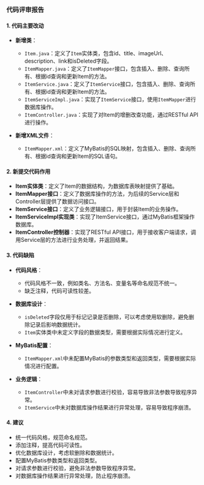 ### 代码评审报告

#### 1. 代码主要改动

- **新增类**：
  - `Item.java`：定义了`Item`实体类，包含id、title、imageUrl、description、link和isDeleted字段。
  - `ItemMapper.java`：定义了`ItemMapper`接口，包含插入、删除、查询所有、根据id查询和更新Item的方法。
  - `ItemService.java`：定义了`ItemService`接口，包含插入、删除、查询所有、根据id查询和更新Item的方法。
  - `ItemServiceImpl.java`：实现了`ItemService`接口，使用`ItemMapper`进行数据库操作。
  - `ItemController.java`：实现了对Item的增删改查功能，通过RESTful API进行操作。

- **新增XML文件**：
  - `ItemMapper.xml`：定义了MyBatis的SQL映射，包含插入、删除、查询所有、根据id查询和更新Item的SQL语句。

#### 2. 新提交代码作用

- **Item实体类**：定义了Item的数据结构，为数据库表映射提供了基础。
- **ItemMapper接口**：定义了数据库操作的方法，为后续的Service层和Controller层提供了数据访问接口。
- **ItemService接口**：定义了业务逻辑接口，用于封装Item的业务操作。
- **ItemServiceImpl实现类**：实现了ItemService接口，通过MyBatis框架操作数据库。
- **ItemController控制器**：实现了RESTful API接口，用于接收客户端请求，调用Service层的方法进行业务处理，并返回结果。

#### 3. 代码缺陷

- **代码风格**：
  - 代码风格不一致，例如类名、方法名、变量名等命名规范不统一。
  - 缺乏注释，代码可读性较差。

- **数据库设计**：
  - `isDeleted`字段仅用于标记记录是否删除，可以考虑使用软删除，避免删除记录后影响数据统计。
  - `Item`实体类中未定义字段的数据类型，需要根据实际情况进行定义。

- **MyBatis配置**：
  - `ItemMapper.xml`中未配置MyBatis的参数类型和返回类型，需要根据实际情况进行配置。

- **业务逻辑**：
  - `ItemController`中未对请求参数进行校验，容易导致非法参数导致程序异常。
  - `ItemService`中未对数据库操作结果进行异常处理，容易导致程序崩溃。

#### 4. 建议

- 统一代码风格，规范命名规范。
- 添加注释，提高代码可读性。
- 优化数据库设计，考虑软删除和数据统计。
- 配置MyBatis参数类型和返回类型。
- 对请求参数进行校验，避免非法参数导致程序异常。
- 对数据库操作结果进行异常处理，防止程序崩溃。